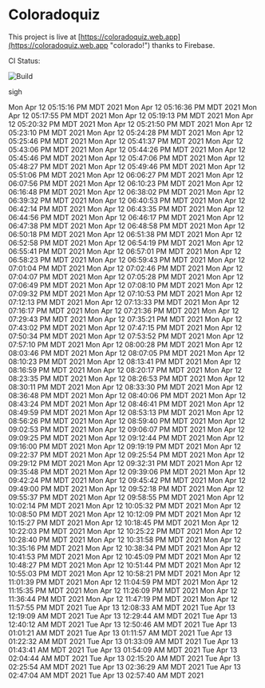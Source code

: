 # Coloradoquiz

This project is live at [https://coloradoquiz.web.app](https://coloradoquiz.web.app "colorado!") 
thanks to Firebase. 

CI Status: 

![Build](https://github.com/teamkushal/coloradoquiz/workflows/Deploy%20to%20Firebase%20Hosting%20on%20merge/badge.svg)

sigh

Mon Apr 12 05:15:16 PM MDT 2021
Mon Apr 12 05:16:36 PM MDT 2021
Mon Apr 12 05:17:55 PM MDT 2021
Mon Apr 12 05:19:13 PM MDT 2021
Mon Apr 12 05:20:32 PM MDT 2021
Mon Apr 12 05:21:50 PM MDT 2021
Mon Apr 12 05:23:10 PM MDT 2021
Mon Apr 12 05:24:28 PM MDT 2021
Mon Apr 12 05:25:46 PM MDT 2021
Mon Apr 12 05:41:37 PM MDT 2021
Mon Apr 12 05:43:06 PM MDT 2021
Mon Apr 12 05:44:26 PM MDT 2021
Mon Apr 12 05:45:46 PM MDT 2021
Mon Apr 12 05:47:06 PM MDT 2021
Mon Apr 12 05:48:27 PM MDT 2021
Mon Apr 12 05:49:46 PM MDT 2021
Mon Apr 12 05:51:06 PM MDT 2021
Mon Apr 12 06:06:27 PM MDT 2021
Mon Apr 12 06:07:56 PM MDT 2021
Mon Apr 12 06:10:23 PM MDT 2021
Mon Apr 12 06:16:48 PM MDT 2021
Mon Apr 12 06:38:02 PM MDT 2021
Mon Apr 12 06:39:32 PM MDT 2021
Mon Apr 12 06:40:53 PM MDT 2021
Mon Apr 12 06:42:14 PM MDT 2021
Mon Apr 12 06:43:35 PM MDT 2021
Mon Apr 12 06:44:56 PM MDT 2021
Mon Apr 12 06:46:17 PM MDT 2021
Mon Apr 12 06:47:38 PM MDT 2021
Mon Apr 12 06:48:58 PM MDT 2021
Mon Apr 12 06:50:18 PM MDT 2021
Mon Apr 12 06:51:38 PM MDT 2021
Mon Apr 12 06:52:58 PM MDT 2021
Mon Apr 12 06:54:19 PM MDT 2021
Mon Apr 12 06:55:41 PM MDT 2021
Mon Apr 12 06:57:01 PM MDT 2021
Mon Apr 12 06:58:23 PM MDT 2021
Mon Apr 12 06:59:43 PM MDT 2021
Mon Apr 12 07:01:04 PM MDT 2021
Mon Apr 12 07:02:46 PM MDT 2021
Mon Apr 12 07:04:07 PM MDT 2021
Mon Apr 12 07:05:28 PM MDT 2021
Mon Apr 12 07:06:49 PM MDT 2021
Mon Apr 12 07:08:10 PM MDT 2021
Mon Apr 12 07:09:32 PM MDT 2021
Mon Apr 12 07:10:53 PM MDT 2021
Mon Apr 12 07:12:13 PM MDT 2021
Mon Apr 12 07:13:33 PM MDT 2021
Mon Apr 12 07:16:17 PM MDT 2021
Mon Apr 12 07:21:36 PM MDT 2021
Mon Apr 12 07:29:43 PM MDT 2021
Mon Apr 12 07:35:21 PM MDT 2021
Mon Apr 12 07:43:02 PM MDT 2021
Mon Apr 12 07:47:15 PM MDT 2021
Mon Apr 12 07:50:34 PM MDT 2021
Mon Apr 12 07:53:52 PM MDT 2021
Mon Apr 12 07:57:10 PM MDT 2021
Mon Apr 12 08:00:28 PM MDT 2021
Mon Apr 12 08:03:46 PM MDT 2021
Mon Apr 12 08:07:05 PM MDT 2021
Mon Apr 12 08:10:23 PM MDT 2021
Mon Apr 12 08:13:41 PM MDT 2021
Mon Apr 12 08:16:59 PM MDT 2021
Mon Apr 12 08:20:17 PM MDT 2021
Mon Apr 12 08:23:35 PM MDT 2021
Mon Apr 12 08:26:53 PM MDT 2021
Mon Apr 12 08:30:11 PM MDT 2021
Mon Apr 12 08:33:30 PM MDT 2021
Mon Apr 12 08:36:48 PM MDT 2021
Mon Apr 12 08:40:06 PM MDT 2021
Mon Apr 12 08:43:24 PM MDT 2021
Mon Apr 12 08:46:41 PM MDT 2021
Mon Apr 12 08:49:59 PM MDT 2021
Mon Apr 12 08:53:13 PM MDT 2021
Mon Apr 12 08:56:26 PM MDT 2021
Mon Apr 12 08:59:40 PM MDT 2021
Mon Apr 12 09:02:53 PM MDT 2021
Mon Apr 12 09:06:07 PM MDT 2021
Mon Apr 12 09:09:25 PM MDT 2021
Mon Apr 12 09:12:44 PM MDT 2021
Mon Apr 12 09:16:00 PM MDT 2021
Mon Apr 12 09:19:19 PM MDT 2021
Mon Apr 12 09:22:37 PM MDT 2021
Mon Apr 12 09:25:54 PM MDT 2021
Mon Apr 12 09:29:12 PM MDT 2021
Mon Apr 12 09:32:31 PM MDT 2021
Mon Apr 12 09:35:48 PM MDT 2021
Mon Apr 12 09:39:06 PM MDT 2021
Mon Apr 12 09:42:24 PM MDT 2021
Mon Apr 12 09:45:42 PM MDT 2021
Mon Apr 12 09:49:00 PM MDT 2021
Mon Apr 12 09:52:18 PM MDT 2021
Mon Apr 12 09:55:37 PM MDT 2021
Mon Apr 12 09:58:55 PM MDT 2021
Mon Apr 12 10:02:14 PM MDT 2021
Mon Apr 12 10:05:32 PM MDT 2021
Mon Apr 12 10:08:50 PM MDT 2021
Mon Apr 12 10:12:09 PM MDT 2021
Mon Apr 12 10:15:27 PM MDT 2021
Mon Apr 12 10:18:45 PM MDT 2021
Mon Apr 12 10:22:03 PM MDT 2021
Mon Apr 12 10:25:22 PM MDT 2021
Mon Apr 12 10:28:40 PM MDT 2021
Mon Apr 12 10:31:58 PM MDT 2021
Mon Apr 12 10:35:16 PM MDT 2021
Mon Apr 12 10:38:34 PM MDT 2021
Mon Apr 12 10:41:53 PM MDT 2021
Mon Apr 12 10:45:09 PM MDT 2021
Mon Apr 12 10:48:27 PM MDT 2021
Mon Apr 12 10:51:44 PM MDT 2021
Mon Apr 12 10:55:03 PM MDT 2021
Mon Apr 12 10:58:21 PM MDT 2021
Mon Apr 12 11:01:39 PM MDT 2021
Mon Apr 12 11:04:59 PM MDT 2021
Mon Apr 12 11:15:35 PM MDT 2021
Mon Apr 12 11:26:09 PM MDT 2021
Mon Apr 12 11:36:44 PM MDT 2021
Mon Apr 12 11:47:19 PM MDT 2021
Mon Apr 12 11:57:55 PM MDT 2021
Tue Apr 13 12:08:33 AM MDT 2021
Tue Apr 13 12:19:09 AM MDT 2021
Tue Apr 13 12:29:44 AM MDT 2021
Tue Apr 13 12:40:12 AM MDT 2021
Tue Apr 13 12:50:46 AM MDT 2021
Tue Apr 13 01:01:21 AM MDT 2021
Tue Apr 13 01:11:57 AM MDT 2021
Tue Apr 13 01:22:32 AM MDT 2021
Tue Apr 13 01:33:09 AM MDT 2021
Tue Apr 13 01:43:41 AM MDT 2021
Tue Apr 13 01:54:09 AM MDT 2021
Tue Apr 13 02:04:44 AM MDT 2021
Tue Apr 13 02:15:20 AM MDT 2021
Tue Apr 13 02:25:54 AM MDT 2021
Tue Apr 13 02:36:29 AM MDT 2021
Tue Apr 13 02:47:04 AM MDT 2021
Tue Apr 13 02:57:40 AM MDT 2021
